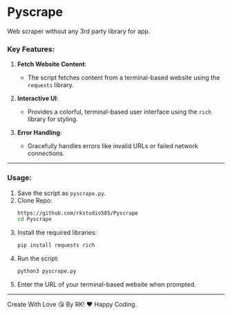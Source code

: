 # Pyscrape
Web scraper without any 3rd party library for app.

### Key Features:
1. **Fetch Website Content**:
   - The script fetches content from a terminal-based website using the `requests` library.
   
2. **Interactive UI**:
   - Provides a colorful, terminal-based user interface using the `rich` library for styling.

3. **Error Handling**:
   - Gracefully handles errors like invalid URLs or failed network connections.

---

### Usage:
1. Save the script as `pyscrape.py`.
2. Clone Repo:
   ```bash
   https://github.com/rkstudio585/Pyscrape
   cd Pyscrape
   ```
3. Install the required libraries:
   ```bash
   pip install requests rich
   ```
4. Run the script:
   ```bash
   python3 pyscrape.py
   ```
5. Enter the URL of your terminal-based website when prompted.

---


Create With Love 😘 By RK! ❤️ Happy Coding.

